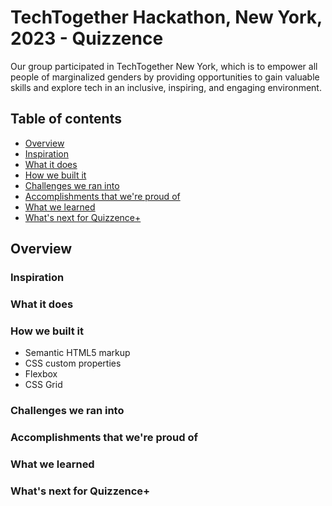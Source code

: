 # TechTogether Hackathon, New York, 2023 - Quizzence

Our group participated in TechTogether New York, which is to empower all people of marginalized genders by providing opportunities to gain valuable skills and explore tech in an inclusive, inspiring, and engaging environment.

## Table of contents

- [Overview](#overview)
- [Inspiration](#the-Inspiration)
- [What it does](#What-it-does)
- [How we built it](#Built)
- [Challenges we ran into](#Challenges)
- [Accomplishments that we're proud of](#Accomplishments )
- [What we learned](#Learned)
- [What's next for Quizzence+](#Next)
  <!-- - [Links](#links) -->

## Overview

### Inspiration



### What it does



### How we built it

- Semantic HTML5 markup
- CSS custom properties
- Flexbox
- CSS Grid


### Challenges we ran into


### Accomplishments that we're proud of


### What we learned


### What's next for Quizzence+ 









